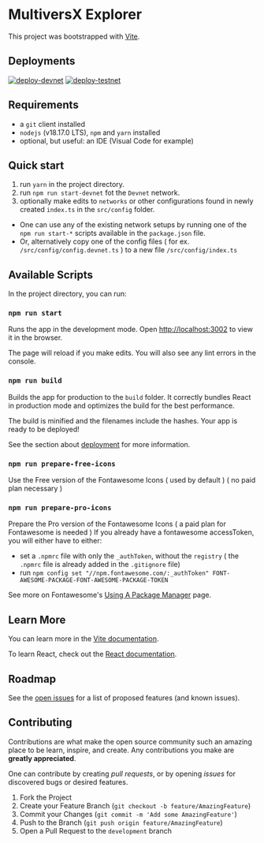# MultiversX Explorer

This project was bootstrapped with [Vite](https://vitejs.dev/guide/).

## Deployments

[![deploy-devnet](https://github.com/multiversx/mx-explorer-dapp/actions/workflows/deploy-devnet.yml/badge.svg)](https://github.com/multiversx/mx-explorer-dapp/actions/workflows/deploy-devnet.yml)
[![deploy-testnet](https://github.com/multiversx/mx-explorer-dapp/actions/workflows/deploy-testnet.yml/badge.svg)](https://github.com/multiversx/mx-explorer-dapp/actions/workflows/deploy-testnet.yml)

## Requirements

- a `git` client installed
- `nodejs` (v18.17.0 LTS), `npm` and `yarn` installed
- optional, but useful: an IDE (Visual Code for example)

## Quick start

1. run `yarn` in the project directory.
2. run `npm run start-devnet` fot the `Devnet` network.
3. optionally make edits to `networks` or other configurations found in newly created `index.ts` in the `src/config` folder.

- One can use any of the existing network setups by running one of the `npm run start-*` scripts available in the `package.json` file.
- Or, alternatively copy one of the config files ( for ex. `/src/config/config.devnet.ts` ) to a new file `/src/config/index.ts`

## Available Scripts

In the project directory, you can run:

### `npm run start`

Runs the app in the development mode.
Open [http://localhost:3002](http://localhost:3002) to view it in the browser.

The page will reload if you make edits.
You will also see any lint errors in the console.

### `npm run build`

Builds the app for production to the `build` folder.
It correctly bundles React in production mode and optimizes the build for the best performance.

The build is minified and the filenames include the hashes.
Your app is ready to be deployed!

See the section about [deployment](https://vitejs.dev/guide/static-deploy.html#building-the-app) for more information.

### `npm run prepare-free-icons`

Use the Free version of the Fontawesome Icons ( used by default ) ( no paid plan necessary )

### `npm run prepare-pro-icons`

Prepare the Pro version of the Fontawesome Icons ( a paid plan for Fontawesome is needed )
If you already have a fontawesome accessToken, you will either have to either:

- set a `.npmrc` file with only the `_authToken`, without the `registry` ( the `.npmrc` file is already added in the `.gitignore` file)
- run `npm config set "//npm.fontawesome.com/:_authToken" FONT-AWESOME-PACKAGE-FONT-AWESOME-PACKAGE-TOKEN`

See more on Fontawesome's [Using A Package Manager](https://fontawesome.com/docs/web/setup/packages) page.

## Learn More

You can learn more in the [Vite documentation](https://vitejs.dev/).

To learn React, check out the [React documentation](https://reactjs.org/).

## Roadmap

See the [open issues](https://github.com/multiversx/mx-explorer-dapp/issues) for a list of proposed features (and known issues).

## Contributing

Contributions are what make the open source community such an amazing place to be learn, inspire, and create. Any contributions you make are **greatly appreciated**.

One can contribute by creating _pull requests_, or by opening _issues_ for discovered bugs or desired features.

1. Fork the Project
2. Create your Feature Branch (`git checkout -b feature/AmazingFeature`)
3. Commit your Changes (`git commit -m 'Add some AmazingFeature'`)
4. Push to the Branch (`git push origin feature/AmazingFeature`)
5. Open a Pull Request to the `development` branch
